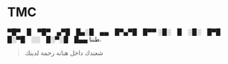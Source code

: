 # TMC



▀█▀ █ ▀█▀ ▄▀█ █▄░█ ▄▄ █▀▄▀█ █▀▀
░█░ █ ░█░ █▀█ █░▀█ ░░ █░▀░█ █▄▄
طننا.

> شعندك داخل هنانه رحمة لدينك
